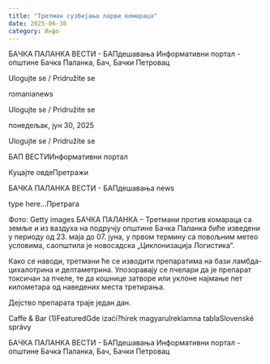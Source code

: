 ```yaml
---
title: "Третман сузбијања ларви комараца"
date: 2025-06-30
category: Инфо
---
```


БАЧКА ПАЛАНКА ВЕСТИ - БАПдешавања Информативни портал - општине Бачка Паланка, Бач, Бачки Петровац

Ulogujte se / Pridružite se

romanianews

Ulogujte se / Pridružite se

понедељак, јун 30, 2025

Ulogujte se / Pridružite se

БАП ВЕСТИИнформативни портал

Куцајте овдеПретражи

БАЧКА ПАЛАНКА ВЕСТИ - БАПдешавања news

type here...Претрага

Фото: Getty images
            БАЧКА ПАЛАНКА – Третмани против комараца са земље и из ваздуха на подручју општине Бачка Паланка биће изведени у периоду од 23. маја до 07. јуна, у првом термину са повољним метео условима, саопштила је новосадска „Циклонизација Логистика“.

Како се наводи, третмани ће се изводити препаратима на бази ламбда-цихалотрина и делтаметрина.
Упозоравају се пчелари да је препарат токсичан за пчеле, те да кошнице затворе или уклоне најмање пет километара од наведених места третирања.


Дејство препарата траје један дан.

Caffe & Bar (1)FeaturedGde izaći?hírek magyarulreklamna tablaSlovenské správy

БАЧКА ПАЛАНКА ВЕСТИ - БАПдешавања Информативни портал - општине Бачка Паланка, Бач, Бачки Петровац

